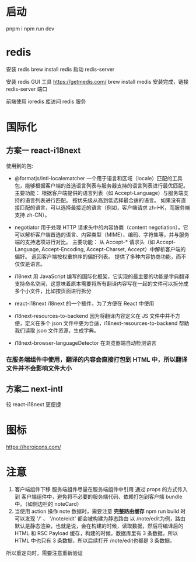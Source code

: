 # 启动
pnpm i 
npm run dev

# redis
安装 redis
brew install redis
启动 redis-server

安装 redis GUI 工具
https://getmedis.com/
brew install medis
安装完成，链接 redis-server 端口

前端使用 ioredis 库访问 redis 服务

# 国际化
## 方案一 react-i18next
使用到的包:
- @formatjs/intl-localematcher
一个用于语言和区域（locale）匹配的工具包，能够根据客户端的首选语言列表与服务器支持的语言列表进行最优匹配。
主要功能：
    根据客户端提供的语言列表（如 Accept-Language）与服务端支持的语言列表进行匹配。
    按优先级从高到低选择最合适的语言。
    如果没有直接匹配的语言，可以选择最接近的语言（例如，客户端请求 zh-HK，而服务端支持 zh-CN）。

- negotiator
用于处理 HTTP 请求头中的内容协商（content negotiation）。它可以解析客户端首选的语言、内容类型（MIME）、编码、字符集等，并与服务端的支持选项进行对比。
主要功能：
    从 Accept-* 请求头（如 Accept-Language, Accept-Encoding, Accept-Charset, Accept）中解析客户端的偏好。
    返回客户端按权重排序的偏好列表。
    提供了多种内容协商功能，而不仅仅是语言。

- i18next
用 JavaScript 编写的国际化框架，它实现的最主要的功能是字典翻译
支持命名空间，这意味着原本需要将所有翻译内容写在一起的文件可以拆分成多个小文件，比如按页面进行拆分

- react-i18next
i18next 的一个插件，为了方便在 React 中使用

- i18next-resources-to-backend
因为将翻译内容定义在 JS 文件中并不方便，定义在多个 json 文件中更为合适，i18next-resources-to-backend 帮助我们读取 json 文件资源，生成字典。

- i18next-browser-languageDetector
在浏览器端自动检测语言

### 在服务端组件中使用，翻译的内容会直接打包到 HTML 中，所以翻译文件并不会影响文件大小

## 方案二 next-intl
较 react-i18next 更便捷



# 图标
https://heroicons.com/

# 注意
1. 客户端组件下移
服务端组件尽量在服务端组件中引用 通过 props 的方式传入到 客户端组件中，避免将不必要的服务端代码、依赖打包到客户端 bundle 中。（如侧边栏的 noteCard）
2. 当使用 action 操作 note 数据时，需要注意 **完整路由缓存**
npm run build 时可以发现 '/' 、 '/note/eidt' 都会被构建为静态路由
以 /note/edit为例，路由默认是静态渲染，也就是说，会在构建的时候，读取数据，然后将编译后的 HTML 和 RSC Payload 缓存，构建的时候，数据库里有 3 条数据，所以 HTML 中也只有 3 条数据，所以后续打开 /note/edit也都是 3 条数据。

所以重定向时，需要注意重新验证


